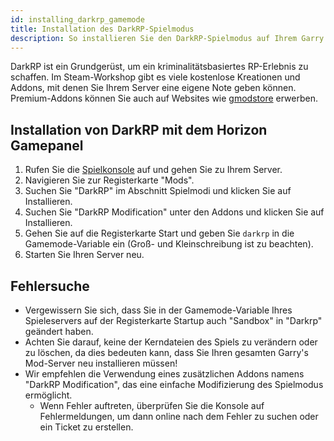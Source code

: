 ```yaml
---
id: installing_darkrp_gamemode
title: Installation des DarkRP-Spielmodus
description: So installieren Sie den DarkRP-Spielmodus auf Ihrem Garry's Mod-Server.
---
```


DarkRP ist ein Grundgerüst, um ein kriminalitätsbasiertes RP-Erlebnis zu schaffen. Im Steam-Workshop gibt es viele kostenlose Kreationen und Addons, mit denen Sie Ihrem Server eine eigene Note geben können. Premium-Addons können Sie auch auf Websites wie [gmodstore](https://gmodstore.com) erwerben.

## Installation von DarkRP mit dem Horizon Gamepanel
1. Rufen Sie die [Spielkonsole](https://hrzn.link/panel) auf und gehen Sie zu Ihrem Server.
2. Navigieren Sie zur Registerkarte "Mods".
3. Suchen Sie "DarkRP" im Abschnitt Spielmodi und klicken Sie auf Installieren.
4. Suchen Sie "DarkRP Modification" unter den Addons und klicken Sie auf Installieren.
5. Gehen Sie auf die Registerkarte Start und geben Sie `darkrp` in die Gamemode-Variable ein (Groß- und Kleinschreibung ist zu beachten).
6. Starten Sie Ihren Server neu.

## Fehlersuche
* Vergewissern Sie sich, dass Sie in der Gamemode-Variable Ihres Spieleservers auf der Registerkarte Startup auch "Sandbox" in "Darkrp" geändert haben.
* Achten Sie darauf, keine der Kerndateien des Spiels zu verändern oder zu löschen, da dies bedeuten kann, dass Sie Ihren gesamten Garry's Mod-Server neu installieren müssen!
* Wir empfehlen die Verwendung eines zusätzlichen Addons namens "DarkRP Modification", das eine einfache Modifizierung des Spielmodus ermöglicht.
  - Wenn Fehler auftreten, überprüfen Sie die Konsole auf Fehlermeldungen, um dann online nach dem Fehler zu suchen oder ein Ticket zu erstellen.